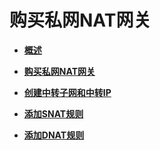 # 购买私网NAT网关<a name="nat_privatenat_008"></a>

-   **[概述](DNAT规则管理-私网NAT网关-21.md)**  

-   **[购买私网NAT网关](DNAT规则管理-私网NAT网关-22.md)**  

-   **[创建中转子网和中转IP](DNAT规则管理-私网NAT网关-23.md)**  

-   **[添加SNAT规则](DNAT规则管理-私网NAT网关-24.md)**  

-   **[添加DNAT规则](DNAT规则管理-私网NAT网关-25.md)**  


